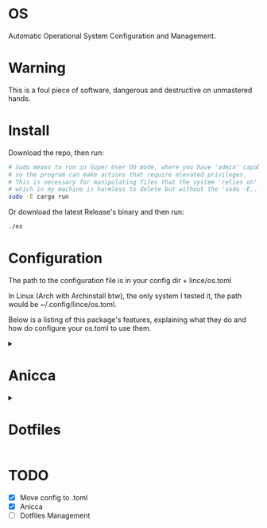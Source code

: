 # OS
 Automatic Operational System Configuration and Management. 

# Warning
This is a foul piece of software, dangerous and destructive on unmastered hands.

# Install
Download the repo, then run:

```bash
# Sudo means to run in Super User DO mode, where you have 'admin' capabilities,
# so the program can make actions that require elevated privileges.
# This is necessary for manipulating files that the system 'relies on' like '.cache';
# which in my machine is harmless to delete but without the 'sudo -E...' doesn't work.
sudo -E cargo run
```

Or download the latest Release's binary and then run: 

```bash
./os
```

# Configuration
The path to the configuration file is in your config dir + lince/os.toml

In Linux (Arch with Archinstall btw), the only system I tested it, the path would be ~/.config/lince/os.toml.

Below is a listing of this package's features, explaining what they do and how do configure your os.toml to use them.

<details><summary><h1>Anicca</h1></summary>

Anicca means 'impermanence' in Pali, Nicca means the contrary: permanence. A fitting name for the specification of what persists. The Anicca feature deletes all files and directories that are in the same dir as a specified file or directory. Nicca specifies files and dirs that should be ignored from that clean slate wipe.

This was robbed from NixOS's [Impermanence](https://github.com/nix-community/impermanence) flake, the only reason I stayed in NixOS for so long. I wanted that feature in every distro and built this.

If I where to summarize to the atomic level what this feature does when it reads your dotfile at os.toml it would be this:

> One dir up that line is put into a 'list' of dirs that will have everything in it removed, except the dir specified.

(What?)

Let's look into some examples.

Let's say that the name of my user is 'myname', in this case the Home Directory would be '/home/myname', lets check out our mock dirs:

```linuxhome
/home/myname/.config/lince
/home/myname/.config/helix
/home/myname/.config/nvim
/home/myname/.cache
/home/myname/Downloads
```

If LinceOS's config file's contents are:

```toml
[nicca]
list = [
 "/home/myname/.config"
]
```

Every dir inside 'home/myname', except for .config, it's subdirectories and files will be deleted. The remaining ones will be these:

```linuxhome
/home/myname/.config/lince
/home/myname/.config/helix
/home/myname/.config/nvim
```
---

Great! Now let's say that LinceOS's config is this:

```toml
[nicca]
list = [
 "/home/myname/.config/lince",
 "/home/myname/.config/helix",
 "/home/myname/Downloads"
]
```

The remaining dirs and files will be these:

```linuxhome
/home/myname/.config/lince
/home/myname/.config/helix
/home/myname/Downloads
```

The deleted ones:

```linuxhome
/home/myname/.config/nvim
/home/myname/.cache
```

When we add one level of 'immersion' inside subdirs we make every 'sibling' subdir also elegible for removing. In the first example with just 'home/myname/.config' the '.config/nvim' dir wasn't specified, therefore it wasn't deleted, all in .config where spared.

But in the second case when specific subdirs in '.config' like 'helix', the program thought that dirs (and files) inside .config (except for the specified ones: 'lince' and 'helix') should be deleted. This removed nvim because this hypothetic user knows that it is objectivelly worse than helix.

Since we didn't specify anything in the root ('/') dir, LinceOS will not touch it, it only goes one dir up on each line in the config file, so if some user specifies in it's config file:
```toml
[nicca]
list = [
 "/home"
]
```
Every other dir in '/' will be deleted, that's bad in most cases, if you don't know if it's bad for you, it's bad for you.
</details>

<details><summary><h1>Dotfiles</h1></summary>
IN PROGRESS


         ,%&& %&& %
       ,%&%& %&%& %&
      %& %&% &%&% % &%
     % &%% %&% &% %&%&,
     &%&% %&%& %& &%& %
    %%& %&%& %&%&% %&%%&
    &%&% %&% % %& &% %%&
    && %&% %&%& %&% %&%'
     '%&% %&% %&&%&%%'%
      % %& %& %&% &%%
        `\%%.'  /`%&'
          |    |            /`-._           _\\/
          |,   |_          /     `-._ ..--~`_
          |;   |_`\_      /  ,\\.~`  `-._ -  ^
          |;:  |/^}__..-,@   .~`    ~    `o ~
          |;:  |(____.-'     '.   ~   -    `    ~
          |;:  |  \ / `\       //.  -    ^   ~
          |;:  |\ /' /\_\_        ~. _ ~   -   //-
     jgs\\/;:   \'--' `---`           `\\//-\\///
 
</details>

# TODO
- [x] Move config to .toml
- [x] Anicca
- [ ] Dotfiles Management
